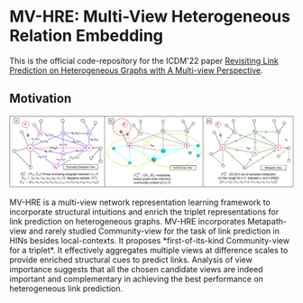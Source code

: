# MV-HRE: Multi-View Heterogeneous Relation Embedding
This is the official code-repository for the ICDM'22 paper [Revisiting Link Prediction on Heterogeneous Graphs with A Multi-view Perspective](https://dl.acm.org/doi/abs/10.1145/3447548.3467443).

## Motivation
<p align="center">
    <img width=600 src="views.png">
</p>
MV-HRE is a multi-view network representation learning framework to incorporate structural intuitions and enrich the triplet representations for link prediction on heterogeneous graphs. MV-HRE incorporates Metapath-view and rarely studied Community-view for the task of link
prediction in HINs besides local-contexts. It proposes *first-of-its-kind Community-view for a triplet*. It effectively aggregates multiple views at difference scales to provide enriched structural cues to predict links. Analysis of view importance suggests that all the chosen candidate views are indeed important and complementary in achieving the best performance on heterogeneous link prediction.
